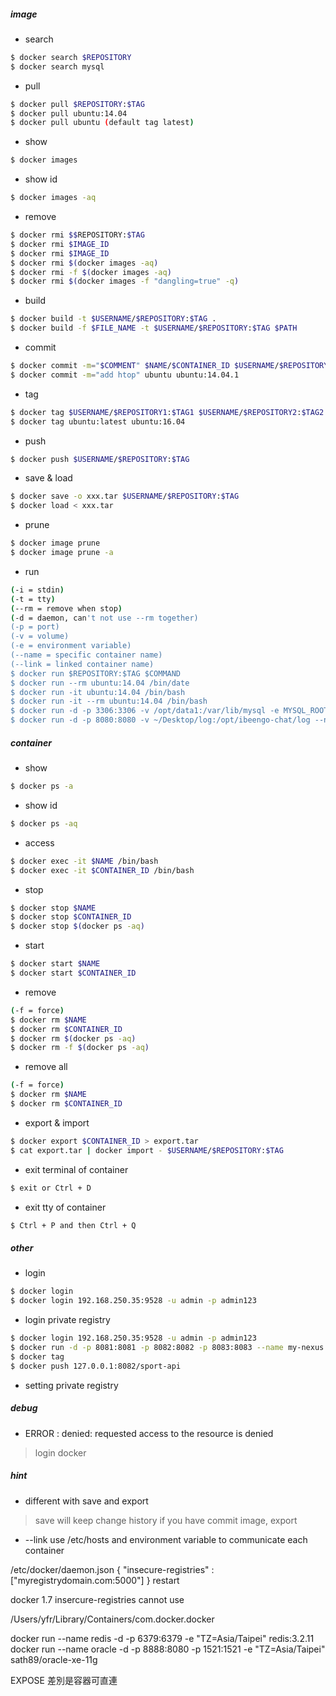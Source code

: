 ##### image
* search
```sh
$ docker search $REPOSITORY
$ docker search mysql
```

* pull
```sh
$ docker pull $REPOSITORY:$TAG
$ docker pull ubuntu:14.04
$ docker pull ubuntu (default tag latest)
```

* show
```sh
$ docker images
```

* show id
```sh
$ docker images -aq
```

* remove
```sh
$ docker rmi $$REPOSITORY:$TAG
$ docker rmi $IMAGE_ID
$ docker rmi $IMAGE_ID
$ docker rmi $(docker images -aq)
$ docker rmi -f $(docker images -aq)
$ docker rmi $(docker images -f "dangling=true" -q)
```

* build
```sh
$ docker build -t $USERNAME/$REPOSITORY:$TAG .
$ docker build -f $FILE_NAME -t $USERNAME/$REPOSITORY:$TAG $PATH
```

* commit
```sh
$ docker commit -m="$COMMENT" $NAME/$CONTAINER_ID $USERNAME/$REPOSITORY:$TAG
$ docker commit -m="add htop" ubuntu ubuntu:14.04.1
```

* tag
```sh
$ docker tag $USERNAME/$REPOSITORY1:$TAG1 $USERNAME/$REPOSITORY2:$TAG2
$ docker tag ubuntu:latest ubuntu:16.04
```

* push
```sh
$ docker push $USERNAME/$REPOSITORY:$TAG
```

* save & load
```sh
$ docker save -o xxx.tar $USERNAME/$REPOSITORY:$TAG
$ docker load < xxx.tar
```

* prune
```sh
$ docker image prune
$ docker image prune -a
```

* run
```sh
(-i = stdin) 
(-t = tty) 
(--rm = remove when stop) 
(-d = daemon, can't not use --rm together) 
(-p = port)
(-v = volume) 
(-e = environment variable) 
(--name = specific container name)
(--link = linked container name)
$ docker run $REPOSITORY:$TAG $COMMAND
$ docker run --rm ubuntu:14.04 /bin/date
$ docker run -it ubuntu:14.04 /bin/bash
$ docker run -it --rm ubuntu:14.04 /bin/bash
$ docker run -d -p 3306:3306 -v /opt/data1:/var/lib/mysql -e MYSQL_ROOT_PASSWORD=root --name=mysql mysql:5.7.16
$ docker run -d -p 8080:8080 -v ~/Desktop/log:/opt/ibeengo-chat/log --name=chat --link mysql ibeengo-chat:1.4.0
```

##### container
* show
```sh
$ docker ps -a
```

* show id
```sh
$ docker ps -aq
```

* access
```sh
$ docker exec -it $NAME /bin/bash
$ docker exec -it $CONTAINER_ID /bin/bash
```

* stop
```sh
$ docker stop $NAME
$ docker stop $CONTAINER_ID
$ docker stop $(docker ps -aq)
```

* start
```sh
$ docker start $NAME
$ docker start $CONTAINER_ID
```

* remove
```sh
(-f = force)
$ docker rm $NAME
$ docker rm $CONTAINER_ID
$ docker rm $(docker ps -aq)
$ docker rm -f $(docker ps -aq)
```

* remove all
```sh
(-f = force)
$ docker rm $NAME
$ docker rm $CONTAINER_ID
```

* export & import
```sh
$ docker export $CONTAINER_ID > export.tar
$ cat export.tar | docker import - $USERNAME/$REPOSITORY:$TAG
```

* exit terminal of container
```sh
$ exit or Ctrl + D
```

* exit tty of container
```sh
$ Ctrl + P and then Ctrl + Q
```

##### other
* login
```sh
$ docker login
$ docker login 192.168.250.35:9528 -u admin -p admin123
```
* login private registry
```sh
$ docker login 192.168.250.35:9528 -u admin -p admin123
$ docker run -d -p 8081:8081 -p 8082:8082 -p 8083:8083 --name my-nexus sonatype/nexus3:latest
$ docker tag 
$ docker push 127.0.0.1:8082/sport-api
```

* setting private registry

##### debug
* ERROR : denied: requested access to the resource is denied
> login docker

##### hint
* different with save and export
> save will keep change history if you have commit image, export 

* --link use /etc/hosts and environment variable to communicate each container

/etc/docker/daemon.json
{
  "insecure-registries" : ["myregistrydomain.com:5000"]
}
restart

docker 1.7 insercure-registries cannot use


/Users/yfr/Library/Containers/com.docker.docker

docker run --name redis -d -p 6379:6379 -e "TZ=Asia/Taipei" redis:3.2.11
docker run --name oracle -d -p 8888:8080 -p 1521:1521 -e "TZ=Asia/Taipei" sath89/oracle-xe-11g

EXPOSE 差別是容器可直連